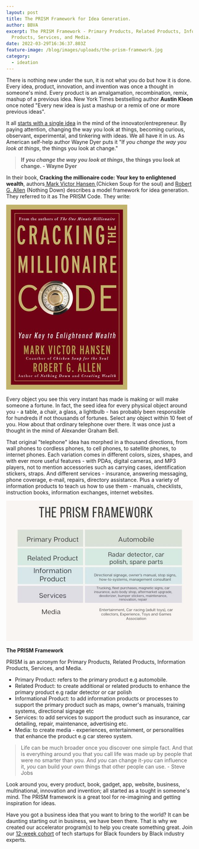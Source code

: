 ```yaml
---
layout: post
title: The PRISM Framework for Idea Generation.
author: BBVA
excerpt: The PRISM Framework - Primary Products, Related Products, Information
  Products, Services, and Media.
date: 2022-03-29T16:36:37.803Z
feature-image: /blog/images/uploads/the-prism-framework.jpg
category:
  - ideation
---
```

There is nothing new under the sun, it is not what you do but how it is done. Every idea, product, innovation, and invention was once a thought in someone's mind. Every product is an amalgamation, recombination, remix, mashup of a previous idea. New York Times bestselling author **Austin Kleon** once noted "Every new idea is just a mashup or a remix of one or more previous ideas".

It all [starts with a single idea](https://blackventures.org/blog/uncategorized/2022/03/11/it-all-starts-with-an-idea/) in the mind of the innovator/entrepreneur. By paying attention, changing the way you look at things, becoming curious, observant, experimental, and tinkering with ideas. We all have it in us. As American self-help author Wayne Dyer puts it "If *you change the way you look at things*, the things you look at change."

> **If *you change the way you look at things*, the things you look at change. - Wayne Dyer**

In their book, **Cracking the millionaire code: Your key to enlightened wealth**, authors[ Mark Victor Hansen ](https://www.markvictorhansen.com/products)(Chicken Soup for the soul) and [Robert G. Allen](https://www.robertallen.com/books1635091580773) (Nothing Down) describes a model framework for idea generation. They referred to it as The PRISM Code. They write:

![Cracking the millionaire code](/blog/images/uploads/cracking-the-millionaire-code.jpeg "Cracking the millionaire code")

Every object you see this very instant has made is making or will make someone a fortune. In fact, the seed idea for every physical object around you - a table, a chair, a glass, a lightbulb - has probably been responsible for hundreds if not thousands of fortunes. Select any object within 10 feet of you. How about that ordinary telephone over there. It was once just a thought in the mind of Alexander Graham Bell.

That original "telephone" idea has morphed in a thousand directions, from wall phones to cordless phones, to cell phones, to satellite phones, to internet phones. Each variation comes in different colors, sizes, shapes, and with ever more useful features - with PDAs, digital cameras, and MP3 players, not to mention accessories such as carrying cases, identification stickers, straps. And different services - insurance, answering messaging, phone coverage, e-mail, repairs, directory assistance. Plus a variety of information products to teach us how to use them - manuals, checklists, instruction books, information exchanges, internet websites.

![](/blog/images/uploads/the-prism-framework.jpg)

**The PRISM Framework**

PRISM is an acronym for Primary Products, Related Products, Information Products, Services, and Media.

* Primary Product: refers to the primary product e.g automobile.
* Related Product: to create additional or related products to enhance the primary product e.g radar detector or car polish
* Informational Product: to add information products or processes to support the primary product such as maps, owner's manuals, training systems, directional signage etc
* Services: to add services to support the product such as insurance, car detailing, repair, maintenance, advertising etc.
* Media: to create media - experiences, entertainment, or personalities that enhance the product e.g car stereo system.

> Life can be much broader once you discover one simple fact. And that is everything around you that you call life was made up by people that were no smarter than you. And *you* can change it-*you* can influence it, *you* can build your *own* things that other people can use. - Steve Jobs

Look around you, every product, book, gadget, app, website, business, multinational, innovation and invention; all started as a tought in someone's mind. The PRISM framework is a great tool for re-imagining and getting inspiration for ideas. 

Have you got a business idea that you want to bring to the world? It can be daunting starting out in business, we have been there. That is why we created our accelerator program(s) to help you create something great. Join our [12-week cohort](https://blackventures.org/accelerator.html) of tech startups for Black founders by Black industry experts.